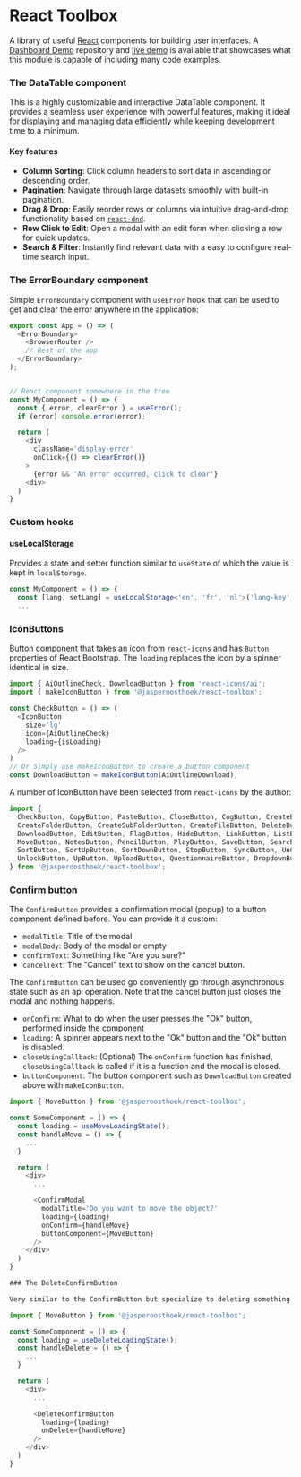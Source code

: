 # React Toolbox

A library of useful [React](https://react.dev/) components for building user interfaces. A [Dashboard Demo](https://github.com/jasperoosthoek/dashboard-demo) repository and [live demo](https://dashboard-demo-olive-eight.vercel.app/employees) is available that showcases what this module is capable of including many code examples.

### The DataTable component
This is a highly customizable and interactive DataTable component. It provides a seamless user experience with powerful features, making it ideal for displaying and managing data efficiently while keeping development time to a minimum.

#### Key features

- **Column Sorting**: Click column headers to sort data in ascending or descending order.
- **Pagination**: Navigate through large datasets smoothly with built-in pagination.
- **Drag & Drop**: Easily reorder rows or columns via intuitive drag-and-drop functionality based on [`react-dnd`](https://react-dnd.github.io/react-dnd/about).
- **Row Click to Edit**: Open a modal with an edit form when clicking a row for quick updates.
- **Search & Filter**: Instantly find relevant data with a easy to configure real-time search input.
</ul>

### The ErrorBoundary component

Simple `ErrorBoundary` component with `useError` hook that can be used to get and clear the error anywhere in the application:

```typescript
export const App = () => (
  <ErrorBoundary>
    <BrowserRouter />
    // Rest of the app
  </ErrorBoundary>
);


// React component somewhere in the tree
const MyComponent = () => {
  const { error, clearError } = useError();
  if (error) console.error(error);

  return (
    <div
      className='display-error'
      onClick={() => clearError()}
    > 
      {error && 'An error occurred, click to clear'}
    <div>
  )
}

```

### Custom hooks

#### useLocalStorage

Provides a state and setter function similar to `useState` of which the value is kept in `localStorage`. 

```typescript
const MyComponent = () => {
  const [lang, setLang] = useLocalStorage<'en', 'fr', 'nl'>('lang-key', 'en');
  ...
```

### IconButtons
Button component that takes an icon from [`react-icons`](https://react-icons.github.io/react-icons/) and has [`Button`](https://react-bootstrap.github.io/docs/components/buttons) properties of React Bootstrap. The `loading` replaces the icon by a spinner identical in size.

```typescript
import { AiOutlineCheck, DownloadButton } from 'react-icons/ai';
import { makeIconButton } from '@jasperoosthoek/react-toolbox';

const CheckButton = () => (
  <IconButton
    size='lg'
    icon={AiOutlineCheck} 
    loading={isLoading}
  />
)
// Or Simply use makeIconButton to creare a button component
const DownloadButton = makeIconButton(AiOutlineDownload);
```

A number of IconButton have been selected from `react-icons` by the author:

```typescript
import {
  CheckButton, CopyButton, PasteButton, CloseButton, CogButton, CreateButton, 
  CreateFolderButton, CreateSubFolderButton, CreateFileButton, DeleteButton, DownButton,
  DownloadButton, EditButton, FlagButton, HideButton, LinkButton, ListButton, MenuButton,
  MoveButton, NotesButton, PencilButton, PlayButton, SaveButton, SearchButton, ShowButton, 
  SortButton, SortUpButton, SortDownButton, StopButton, SyncButton, UnCheckButton, 
  UnlockButton, UpButton, UploadButton, QuestionnaireButton, DropdownButton, ResetButton 
} from '@jasperoosthoek/react-toolbox';

```

### Confirm button

The `ConfirmButton` provides a confirmation modal (popup) to a button component defined before. You can provide it a custom:

- `modalTitle`: Title of the modal
- `modalBody`: Body of the modal or empty
- `confirmText`: Something like "Are you sure?"
- `cancelText`: The "Cancel" text to show on the cancel button.

The `ConfirmButton` can be used go conveniently go through asynchronous state such as an api operation. Note that the cancel button just closes the modal and nothing happens.

- `onConfirm`: What to do when the user presses the "Ok" button, performed inside the component
- `loading`: A spinner appears next to the "Ok" button and the "Ok" button is disabled.
- `closeUsingCallback`: (Optional) The `onConfirm` function has finished, `closeUsingCallback` is called if it is a function and the modal is closed.
- `buttonComponent`: The button component such as `DownloadButton` created above with `makeIconButton`.

```typescript
import { MoveButton } from '@jasperoosthoek/react-toolbox';

const SomeComponent = () => {
  const loading = useMoveLoadingState();
  const handleMove = () => {
    ...
  }

  return (
    <div>
      ...

      <ConfirmModal
        modalTitle='Do you want to move the object?'
        loading={loading}
        onConfirm={handleMove}
        buttonComponent={MoveButton}
      />
    </div>
  )
}

### The DeleteConfirmButton

Very similar to the ConfirmButton but specialize to deleting something. Note that `buttonComponent` is the `DeleteButton`.

import { MoveButton } from '@jasperoosthoek/react-toolbox';

const SomeComponent = () => {
  const loading = useDeleteLoadingState();
  const handleDelete = () => {
    ...
  }

  return (
    <div>
      ...

      <DeleteConfirmButton
        loading={loading}
        onDelete={handleMove}
      />
    </div>
  )
}
